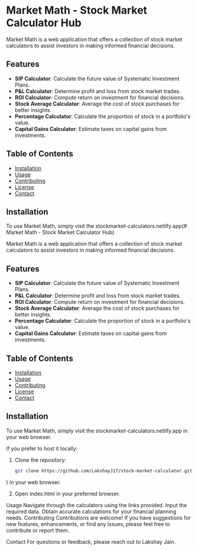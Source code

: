 # Market Math - Stock Market Calculator Hub

Market Math is a web application that offers a collection of stock market calculators to assist investors in making informed financial decisions.

## Features

- **SIP Calculator**: Calculate the future value of Systematic Investment Plans.
- **P&L Calculator**: Determine profit and loss from stock market trades.
- **ROI Calculator**: Compute return on investment for financial decisions.
- **Stock Average Calculator**: Average the cost of stock purchases for better insights.
- **Percentage Calculator**: Calculate the proportion of stock in a portfolio's value.
- **Capital Gains Calculator**: Estimate taxes on capital gains from investments.

## Table of Contents

- [Installation](#installation)
- [Usage](#usage)
- [Contributing](#contributing)
- [License](#license)
- [Contact](#contact)

## Installation

To use Market Math, simply visit the stockmarket-calculators.netlify.app(# Market Math - Stock Market Calculator Hub)

Market Math is a web application that offers a collection of stock market calculators to assist investors in making informed financial decisions.

## Features

- **SIP Calculator**: Calculate the future value of Systematic Investment Plans.
- **P&L Calculator**: Determine profit and loss from stock market trades.
- **ROI Calculator**: Compute return on investment for financial decisions.
- **Stock Average Calculator**: Average the cost of stock purchases for better insights.
- **Percentage Calculator**: Calculate the proportion of stock in a portfolio's value.
- **Capital Gains Calculator**: Estimate taxes on capital gains from investments.

## Table of Contents

- [Installation](#installation)
- [Usage](#usage)
- [Contributing](#contributing)
- [License](#license)
- [Contact](#contact)

## Installation

To use Market Math, simply visit the stockmarket-calculators.netlify.app in your web browser.

If you prefer to host it locally:

1. Clone the repository:

   ```bash
   git clone https://github.com/LakshayJ17/stock-market-calculator.git
) in your web browser.

2. Open index.html in your preferred browser.

Usage
Navigate through the calculators using the links provided.
Input the required data.
Obtain accurate calculations for your financial planning needs.
Contributing
Contributions are welcome! If you have suggestions for new features, enhancements, or find any issues, please feel free to contribute or report them.

Contact
For questions or feedback, please reach out to Lakshay Jain.

